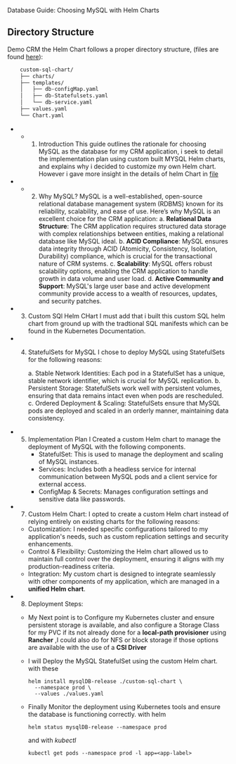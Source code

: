 Database Guide: Choosing MySQL with Helm Charts
## Directory Structure

Demo CRM the Helm Chart follows a proper directory structure, (files are found [here](custom-sql-chart/)):

```bash
    custom-sql-chart/
    ├── charts/
    ├── templates/
    │   ├── db-configMap.yaml
    │   ├── db-Statefulsets.yaml
    │   └── db-service.yaml
    ├── values.yaml
    └── Chart.yaml
```

- * 1. Introduction
       This guide outlines the rationale for choosing MySQL as the database for my  CRM application, i seek to detail the implementation plan using custom built MYSQL  Helm charts, and explains why i decided to customize my own Helm chart. However i gave more insight in the details of helm Chart  in [file](DB_Details_Guide.md)
- * 2. Why MySQL?
       MySQL is a well-established, open-source relational database management system (RDBMS) known for its reliability, scalability, and ease of use. Here’s why MySQL is an excellent choice for the CRM application:
       a. **Relational Data Structure**: The CRM application requires structured data storage with complex relationships between entities, making a relational database like MySQL ideal.
       b. **ACID Compliance**: MySQL ensures data integrity through ACID (Atomicity, Consistency, Isolation, Durability) compliance, which is crucial for the transactional nature of CRM systems.
       c. **Scalability**: MySQL offers robust scalability options, enabling the CRM application to handle growth in data volume and user load.
       d. **Active Community and Support**: MySQL's large user base and active development community provide access to a wealth of resources, updates, and security patches.
- 3. Custom SQl Helm CHart
     I must add that i built this custom SQL helm chart from ground up with the tradtional SQL manifests which can be found in the Kubernetes Documentation.
- 4. StatefulSets for MySQL
     I chose to deploy MySQL using StatefulSets for the following reasons:

     a. Stable Network Identities: Each pod in a StatefulSet has a unique, stable network identifier, which is crucial for MySQL replication.
     b. Persistent Storage: StatefulSets work well with persistent volumes, ensuring that data remains intact even when pods are rescheduled.
     c. Ordered Deployment & Scaling: StatefulSets ensure that MySQL pods are deployed and scaled in an orderly manner, maintaining data consistency.
- 5. Implementation Plan
     I Created a custom Helm chart to manage the deployment of MySQL with the following components.
     * StatefulSet: This is used to manage the deployment and scaling of MySQL instances.
     * Services: Includes both a headless service for internal communication between MySQL pods and a client service for external access.
     * ConfigMap & Secrets: Manages configuration settings and sensitive data like passwords.
- 7. Custom Helm Chart: I opted to create a custom Helm chart instead of relying entirely on existing charts for the following reasons:

  * Customization: I needed specific configurations tailored to my application's needs, such as custom replication settings and security enhancements.
  * Control & Flexibility: Customizing the Helm chart allowed us to maintain full control over the deployment, ensuring it aligns with my production-readiness criteria.
  * Integration: My custom chart is designed to integrate seamlessly with other components of my application, which are managed in a **unified Helm chart**.
- 8. Deployment Steps:

  * My Next point is to Configure my Kubernetes cluster and ensure persistent storage is available, and also configure a Storage Class for my PVC if its not already done for a **local-path provisioner** using **Rancher** ,I could also do for NFS or block storage if those options are available with the use of a **CSI Driver**
  * I will Deploy the MySQL StatefulSet using the custom Helm chart.
    with these

    ```
    helm install mysqlDB-release ./custom-sql-chart \
      --namespace prod \
      --values ./values.yaml
    ```
  * Finally Monitor the deployment using Kubernetes tools and ensure the database is functioning correctly.
    with helm

    ```
    helm status mysqlDB-release --namespace prod

    ```
    and  with *kubectl*

    ```
    kubectl get pods --namespace prod -l app=<app-label>

    ```

